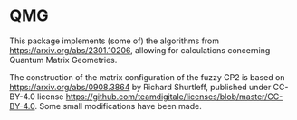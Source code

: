 # QMG
This package implements (some of) the algorithms from https://arxiv.org/abs/2301.10206, allowing for calculations concerning Quantum Matrix Geometries.

The construction of the matrix configuration of the fuzzy CP2 is based on https://arxiv.org/abs/0908.3864 by Richard Shurtleff, published under CC-BY-4.0 license https://github.com/teamdigitale/licenses/blob/master/CC-BY-4.0. Some small modifications have been made.

